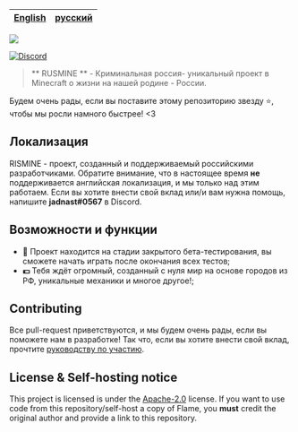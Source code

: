 |[English](README.md)|[русский](README_RU.md)|
|-----------------------|--------------------------|

![](https://media.discordapp.net/attachments/886685249340309579/917786677991333929/banner.png)

<p>
  <a href="https://discord.gg/2j76zDqybG">
    <img src="https://img.shields.io/discord/766974894772191263?color=%233366fe&label=%D0%BF%D0%BE%D0%B4%D0%B4%D0%B5%D1%80%D0%B6%D0%BA%D0%B0&style=flat-square" alt="Discord">
  </a>
</p>

> ** RUSMINE ** - Криминальная россия- уникальный проект в Minecraft о жизни на нашей родине - России.

Будем очень рады, если вы поставите этому репозиторию звезду ⭐, чтобы мы росли намного быстрее! <3

## Локализация 
RISMINE - проект, созданный и поддерживаемый российскими разработчиками. Обратите внимание, что в настоящее время **не** поддерживается английская локализация, и мы только над этим работаем. Если вы хотите внести свой вклад или/и вам нужна помощь, напишите **jadnast#0567** в Discord.

## Возможности и функции 
-  **🔧** Проект находится на стадии закрытого бета-тестирования, вы сможете начать играть после окончания всех тестов;
-  **💵** Тебя ждёт огромный, созданный с нуля мир на основе городов из РФ, уникальные механики и многое другое!;

## Contributing
Все pull-request приветствуются, и мы будем очень рады, если вы поможете нам в разработке! Так что, если вы хотите внести свой вклад, прочтите [руководству по участию](/CONTRIBUTING.md).

## License & Self-hosting notice
This project is licensed is under the [Apache-2.0](/LICENSE) license. If you want to use code from this repository/self-host a copy of Flame, you **must** credit the original author and provide a link to this repository. 
